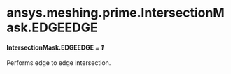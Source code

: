 <a id="ansys-meshing-prime-intersectionmask-edgeedge"></a>

# ansys.meshing.prime.IntersectionMask.EDGEEDGE

<a id="ansys.meshing.prime.IntersectionMask.EDGEEDGE"></a>

#### IntersectionMask.EDGEEDGE *= 1*

Performs edge to edge intersection.

<!-- !! processed by numpydoc !! -->
